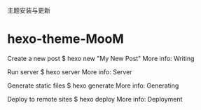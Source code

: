 

主题安装与更新

# hexo-theme-MooM

Create a new post
$ hexo new "My New Post"
More info: Writing

Run server
$ hexo server
More info: Server

Generate static files
$ hexo generate
More info: Generating

Deploy to remote sites
$ hexo deploy
More info: Deployment
